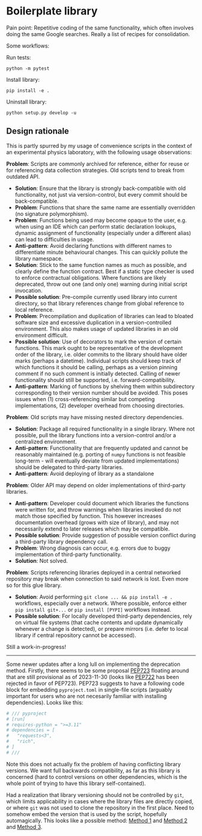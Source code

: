 # Boilerplate library

Pain point: Repetitive coding of the same functionality, which often involves doing the same Google searches.
Really a list of recipes for consolidation.

Some workflows:

Run tests:

```
python -m pytest
```

Install library:

```
pip install -e .
```

Uninstall library:

```
python setup.py develop -u
```

## Design rationale

This is partly spurred by my usage of convenience scripts in the context of an experimental physics laboratory,
with the following usage observations:

**Problem**:
Scripts are commonly archived for reference, either for reuse or for referencing data collection strategies. Old scripts tend to break from outdated API.

* **Solution**: Ensure that the library is strongly back-compatible with old functionality,
    not just via version-control, but every commit should be back-compatible.
* **Problem**: Functions that share the same name are essentially overridden
    (no signature polymorphism).
* **Problem**: Functions being used may become opaque to the user, e.g. when using an IDE
    which can perform static declaration lookups, dynamic assignment of functionality (especially under a different alias) can lead to difficulties in usage.
* **Anti-pattern**: Avoid declaring functions with different names to differentiate minute
    behavioural changes. This can quickly pollute the library namespace.
* **Solution**: Stick to the same function names as much as possible, and clearly define
    the function contract. Best if a static type checker is used to enforce contractual obligations. Where functions are likely deprecated, throw out one (and only one) warning during initial script invocation.
* **Possible solution**: Pre-compile currently used library into current directory, so that
    library references change from global reference to local reference.
* **Problem**: Precompilation and duplication of libraries can lead to bloated software size
    and excessive duplication in a version-controlled environment. This also makes usage of
    updated libraries in an old environment difficult.
* **Possible solution**: Use of decorators to mark the version of certain functions.
    This mark ought to be representative of the development order of the library, i.e. older
    commits to the library should have older marks (perhaps a datetime). Individual scripts should keep track of which functions it should be calling, perhaps as a version pinning
    comment if no such comment is initially detected.
    Calling of newer functionality should still be supported, i.e. forward-compatibility.
* **Anti-pattern**: Marking of functions by shelving them within subdirectory corresponding
    to their version number should be avoided. This poses issues when (1) cross-referencing
    similar but competing implementations, (2) developer overhead from choosing directories.

**Problem**: Old scripts may have missing nested directory dependencies.

* **Solution**:
    Package all required functionality in a single library. Where not possible, pull the
    library functions into a version-control and/or a centralized environment.
* **Anti-pattern**: Functionality that are frequently updated and
    cannot be reasonably maintained
    (e.g. porting of `numpy` functions is not feasible long-term - will
    eventually deviate from updated implementations) should be delegated to third-party libraries.
* **Anti-pattern**: Avoid deploying of library as a standalone 

**Problem**: Older API may depend on older implementations of third-party libraries.

* **Anti-pattern**:
    Developer could document which libraries the functions were written for, and
    throw warnings when libraries invoked do not match those specified by function.
    This however increases documentation overhead (grows with size of library),
    and may not necessarily extend to later releases which may be compatible.
* **Possible solution**:
    Provide suggestion of possible version conflict during a third-party library dependency call.
* **Problem**:
    Wrong diagnosis can occur, e.g. errors due to buggy implementation of third-party functionality.
* **Solution**:
    Not solved.

**Problem**: Scripts referencing libraries deployed in a central networked repository may
    break when connection to said network is lost. Even more so for this glue library.

* **Solution**: Avoid performing `git clone ... && pip install -e .` workflows, especially
    over a network. Where possible, enforce either `pip install git+...` or `pip install [PYPI]` workflows instead.
* **Possible solution**: For locally developed third-party dependencies, rely on virtual
    file systems (that cache contents and update dynamically whenever a change is detected),
    or prepare mirrors (i.e. defer to local library if central repository cannot be accessed).

Still a work-in-progress!

----

Some newer updates after a long lull on implementing the deprecation method.
Firstly, there seems to be some proposal [PEP723](https://peps.python.org/pep-0723/) floating around that are still provisional as of 2023-11-30 (looks like [PEP722](https://peps.python.org/pep-0722/) has been rejected in favor of PEP723). PEP723 suggests to have a following code block for embedding `pyproject.toml` in single-file scripts (arguably important for users who are not necesarily familiar with installing dependencies). Looks like this:

```python
# /// pyproject
# [run]
# requires-python = ">=3.11"
# dependencies = [
#   "requests<3",
#   "rich",
# ]
# ///
```

Note this does not actually fix the problem of having conflicting library versions. We want full backwards compatibility, as far as this library is concerned (hard to control versions on other dependencies, which is the whole point of trying to have this library self-contained).

Had a realization that library versioning should not be controlled by `git`, which limits applicability in cases where the library files are directly copied, or where `git` was not used to clone the repository in the first place. Need to somehow embed the version that is used by the script, hopefully automagically. This looks like a possible method: [Method 1](https://stackoverflow.com/questions/45684307/get-source-script-details-similar-to-inspect-getmembers-without-importing-the) and [Method 2](https://stackoverflow.com/questions/34491808/how-to-get-the-current-scripts-code-in-python) and [Method 3](https://stackoverflow.com/questions/427453/how-can-i-get-the-source-code-of-a-python-function).

